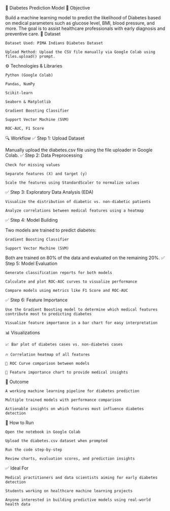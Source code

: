 🧠 Diabetes Prediction Model
🎯 Objective

Build a machine learning model to predict the likelihood of Diabetes based on medical parameters such as glucose level, BMI, blood pressure, and more. The goal is to assist healthcare professionals with early diagnosis and preventive care.
📂 Dataset

    Dataset Used: PIMA Indians Diabetes Dataset

    Upload Method: Upload the CSV file manually via Google Colab using files.upload() prompt.

⚙️ Technologies & Libraries

    Python (Google Colab)

    Pandas, NumPy

    Scikit-learn

    Seaborn & Matplotlib

    Gradient Boosting Classifier

    Support Vector Machine (SVM)

    ROC-AUC, F1 Score

🔍 Workflow
✅ Step 1: Upload Dataset

Manually upload the diabetes.csv file using the file uploader in Google Colab.
✅ Step 2: Data Preprocessing

    Check for missing values

    Separate features (X) and target (y)

    Scale the features using StandardScaler to normalize values

✅ Step 3: Exploratory Data Analysis (EDA)

    Visualize the distribution of diabetic vs. non-diabetic patients

    Analyze correlations between medical features using a heatmap

✅ Step 4: Model Building

Two models are trained to predict diabetes:

    Gradient Boosting Classifier

    Support Vector Machine (SVM)

Both are trained on 80% of the data and evaluated on the remaining 20%.
✅ Step 5: Model Evaluation

    Generate classification reports for both models

    Calculate and plot ROC-AUC curves to visualize performance

    Compare models using metrics like F1 Score and ROC-AUC

✅ Step 6: Feature Importance

    Use the Gradient Boosting model to determine which medical features contribute most to predicting diabetes

    Visualize feature importance in a bar chart for easy interpretation

📊 Visualizations

    📈 Bar plot of diabetes cases vs. non-diabetes cases

    🔥 Correlation heatmap of all features

    🎯 ROC Curve comparison between models

    🧮 Feature importance chart to provide medical insights

📌 Outcome

    A working machine learning pipeline for diabetes prediction

    Multiple trained models with performance comparison

    Actionable insights on which features most influence diabetes detection

🏁 How to Run

    Open the notebook in Google Colab

    Upload the diabetes.csv dataset when prompted

    Run the code step-by-step

    Review charts, evaluation scores, and prediction insights

✅ Ideal For

    Medical practitioners and data scientists aiming for early diabetes detection

    Students working on healthcare machine learning projects

    Anyone interested in building predictive models using real-world health data
